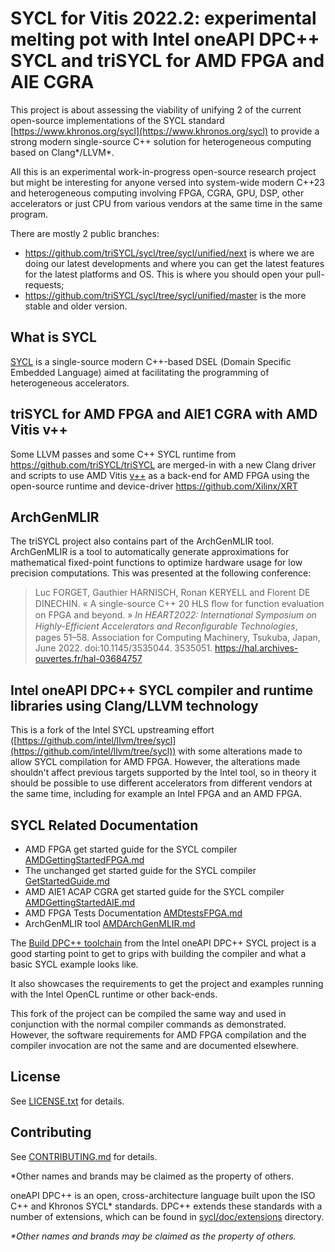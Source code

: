 # SYCL for Vitis 2022.2: experimental melting pot with Intel oneAPI DPC++ SYCL and triSYCL for AMD FPGA and AIE CGRA

This project is about assessing the viability of unifying 2 of the
current open-source implementations of the SYCL standard
[https://www.khronos.org/sycl](https://www.khronos.org/sycl) to
provide a strong modern single-source C++ solution for heterogeneous
computing based on Clang*/LLVM*.

All this is an experimental work-in-progress open-source research
project but might be interesting for anyone versed into system-wide
modern C++23 and heterogeneous computing involving FPGA, CGRA, GPU, DSP,
other accelerators or just CPU from various vendors at the same time
in the same program.

There are mostly 2 public branches:

- https://github.com/triSYCL/sycl/tree/sycl/unified/next is where we
  are doing our latest developments and where you can get the latest
  features for the latest platforms and OS. This is where you should
  open your pull-requests;
- https://github.com/triSYCL/sycl/tree/sycl/unified/master is the more
  stable and older version.


## What is SYCL

[SYCL](https://www.khronos.org/sycl/) is a single-source
modern C++-based DSEL (Domain Specific Embedded Language) aimed at
facilitating the programming of heterogeneous accelerators.

## triSYCL for AMD FPGA and AIE1 CGRA with AMD Vitis v++

Some LLVM passes and some C++ SYCL runtime from
https://github.com/triSYCL/triSYCL are merged-in with a new Clang
driver and scripts to use AMD Vitis
[v++](https://docs.xilinx.com/r/en-US/ug1393-vitis-application-acceleration/Vitis-Compiler-Command)
as a back-end for AMD FPGA using the open-source runtime and
device-driver https://github.com/Xilinx/XRT


## ArchGenMLIR

The triSYCL project also contains part of the ArchGenMLIR
tool. ArchGenMLIR is a tool to automatically generate approximations
for mathematical fixed-point functions to optimize hardware usage for
low precision computations. This was presented at the following conference:

>  Luc FORGET, Gauthier HARNISCH, Ronan KERYELL and Florent DE
>  DINECHIN. « A single-source C++ 20 HLS ﬂow for function evaluation
>  on FPGA and beyond. » *In HEART2022: International Symposium on
>  Highly-Efficient Accelerators and Reconﬁgurable Technologies*, pages
>  51–58. Association for Computing Machinery, Tsukuba, Japan,
>  June 2022. doi:10.1145/3535044. 3535051. https://hal.archives-ouvertes.fr/hal-03684757

## Intel oneAPI DPC++ SYCL compiler and runtime libraries using Clang/LLVM technology

This is a fork of the Intel SYCL upstreaming effort
([https://github.com/intel/llvm/tree/sycl](https://github.com/intel/llvm/tree/sycl))
with some alterations made to allow SYCL compilation for AMD
FPGA. However, the alterations made shouldn't affect previous targets
supported by the Intel tool, so in theory it should be possible to use
different accelerators from different vendors at the same time,
including for example an Intel FPGA and an AMD FPGA.

## SYCL Related Documentation

- AMD FPGA get started guide for the SYCL compiler
  [AMDGettingStartedFPGA.md](sycl/doc/AMDGettingStartedFPGA.md)
- The unchanged get started guide for the SYCL compiler
  [GetStartedGuide.md](sycl/doc/GetStartedGuide.md)
- AMD AIE1 ACAP CGRA get started guide for the SYCL compiler
  [AMDGettingStartedAIE.md](sycl/doc/AMDGettingStartedAIE.md)
- AMD FPGA Tests Documentation
  [AMDtestsFPGA.md](sycl/doc/AMDtestsFPGA.md)
- ArchGenMLIR tool [AMDArchGenMLIR.md](sycl/doc/AMDArchGenMLIR.md)

The [Build DPC++ toolchain](sycl/doc/GetStartedGuide.md#build-dpc-toolchain) from the
Intel oneAPI DPC++ SYCL project is a good starting point to get to
grips with building the compiler and what a basic SYCL example looks
like.

It also showcases the requirements to get the project and examples
running with the Intel OpenCL runtime or other back-ends.

This fork of the project can be compiled the same way and used in
conjunction with the normal compiler commands as demonstrated.
However, the software requirements for AMD FPGA compilation and
the compiler invocation are not the same and are documented elsewhere.

## License
See [LICENSE.txt](llvm/LICENSE.TXT) for details.

## Contributing

See [CONTRIBUTING.md](CONTRIBUTING.md) for details.

*Other names and brands may be claimed as the property of others.

oneAPI DPC++ is an open, cross-architecture language built upon the ISO C++ and Khronos
SYCL\* standards. DPC++ extends these standards with a number of extensions,
which can be found in [sycl/doc/extensions](sycl/doc/extensions) directory.

*\*Other names and brands may be claimed as the property of others.*
